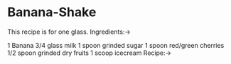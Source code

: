 # Banana-Shake
This recipe is for one glass. Ingredients:->

1 Banana
3/4 glass milk
1 spoon grinded sugar
1 spoon red/green cherries
1/2 spoon grinded dry fruits
1 scoop icecream
Recipe:->
